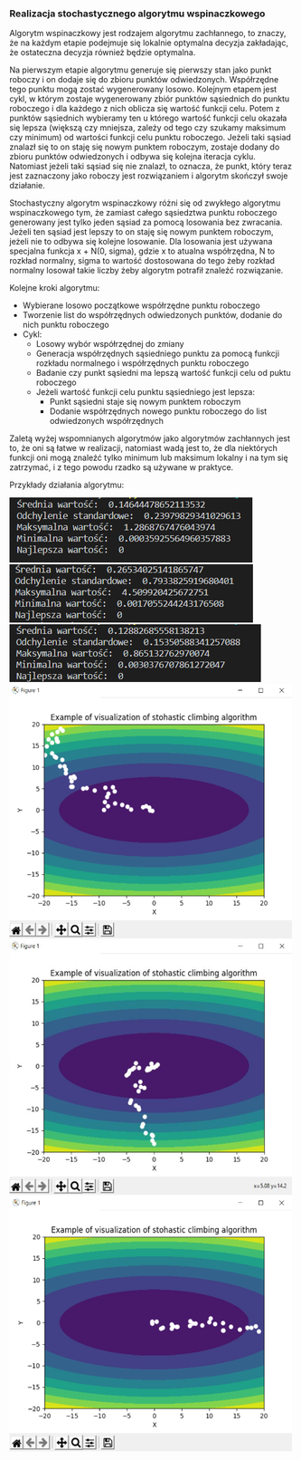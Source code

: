 ### Realizacja stochastycznego algorytmu wspinaczkowego

Algorytm wspinaczkowy jest rodzajem algorytmu zachłannego, to znaczy, że na każdym etapie
podejmuje się lokalnie optymalna decyzja zakładając, że ostateczna decyzja również będzie optymalna.

Na pierwszym etapie algorytmu generuje się pierwszy stan jako punkt roboczy i on dodaje się do zbioru
punktów odwiedzonych. Współrzędne tego punktu mogą zostać wygenerowany losowo. Kolejnym
etapem jest cykl, w którym zostaje wygenerowany zbiór punktów sąsiednich do punktu roboczego i dla
każdego z nich oblicza się wartość funkcji celu. Potem z punktów sąsiednich wybieramy ten u którego
wartość funkcji celu okazała się lepsza (większą czy mniejsza, zależy od tego czy szukamy maksimum czy
minimum) od wartości funkcji celu punktu roboczego. Jeżeli taki sąsiad znalazł się to on staję się nowym
punktem roboczym, zostaje dodany do zbioru punktów odwiedzonych i odbywa się kolejna iteracja
cyklu. Natomiast jeżeli taki sąsiad się nie znalazł, to oznacza, że punkt, który teraz jest zaznaczony jako
roboczy jest rozwiązaniem i algorytm skończył swoje działanie.

Stochastyczny algorytm wspinaczkowy różni się od zwykłego algorytmu wspinaczkowego tym, że zamiast
całego sąsiedztwa punktu roboczego generowany jest tylko jeden sąsiad za pomocą losowania bez
zwracania. Jeżeli ten sąsiad jest lepszy to on staję się nowym punktem roboczym, jeżeli nie to odbywa
się kolejne losowanie. Dla losowania jest używana specjalna funkcja x + N(0, sigma), gdzie x to atualna
współrzędna, N to rozkład normalny, sigma to wartość dostosowana do tego żeby rozkład normalny
losował takie liczby żeby algorytm potrafił znaleźć rozwiązanie.

Kolejne kroki algorytmu:
- Wybierane losowo początkowe współrzędne punktu roboczego
- Tworzenie list do współrzędnych odwiedzonych punktów, dodanie do nich punktu roboczego
- Cykl:
  - Losowy wybór współrzędnej do zmiany
  - Generacja współrzędnych sąsiedniego punktu za pomocą funkcji rozkładu normalnego i współrzędnych punktu roboczego
  - Badanie czy punkt sąsiedni ma lepszą wartość funkcji celu od puktu roboczego
  - Jeżeli wartość funkcji celu punktu sąsiedniego jest lepsza:
    - Punkt sąsiedni staje się nowym punktem roboczym
    - Dodanie współrzędnych nowego punktu roboczego do list odwiedzonych współrzędnych

Zaletą wyżej wspomnianych algorytmów jako algorytmów zachłannych jest to, że oni są łatwe w
realizacji, natomiast wadą jest to, że dla niektórych funkcji oni mogą znaleźć tylko minimum lub
maksimum lokalny i na tym się zatrzymać, i z tego powodu rzadko są używane w praktyce.

Przykłady działania algorytmu:

<img src="https://raw.githubusercontent.com/NastyaRush/intro-to-ai/main/stochastic_climbing_algorithm/imgs/result_1.png" />

<img src="https://raw.githubusercontent.com/NastyaRush/intro-to-ai/main/stochastic_climbing_algorithm/imgs/result_2.png" />

<img src="https://raw.githubusercontent.com/NastyaRush/intro-to-ai/main/stochastic_climbing_algorithm/imgs/result_3.png" />

<img src="https://raw.githubusercontent.com/NastyaRush/intro-to-ai/main/stochastic_climbing_algorithm/imgs/result_4.png" width="500" height="450" />

<img src="https://raw.githubusercontent.com/NastyaRush/intro-to-ai/main/stochastic_climbing_algorithm/imgs/result_5.png" width="500" height="450" />

<img src="https://raw.githubusercontent.com/NastyaRush/intro-to-ai/main/stochastic_climbing_algorithm/imgs/result_6.png" width="500" height="450"/>
